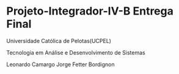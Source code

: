 # Projeto-Integrador-IV-B Entrega Final

Universidade Católica de Pelotas(UCPEL)

Tecnologia em Análise e Desenvolvimento de Sistemas


Leonardo Camargo Jorge Fetter Bordignon

